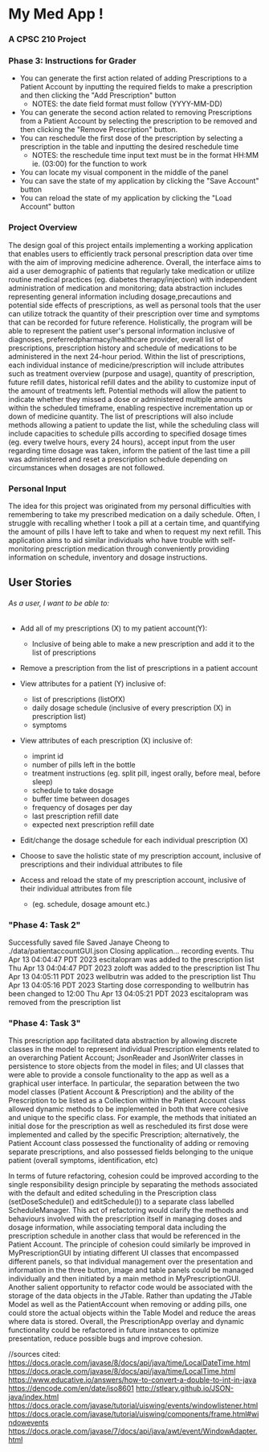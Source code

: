 # My Med App !

### A CPSC 210 Project
### Phase 3: Instructions for Grader

- You can generate the first action related of adding Prescriptions to a Patient Account by inputting the required 
    fields to make a prescription and then clicking the "Add Prescription" button 
  - NOTES: the date field format must follow (YYYY-MM-DD)
- You can generate the second action related to removing Prescriptions from a Patient Account by selecting the
    prescription to be removed and then clicking the "Remove Prescription" button.
- You can reschedule the first dose of the prescription by selecting a prescription in the table and inputting the
desired reschedule time
  - NOTES: the reschedule time input text must be in the format HH:MM ie. (03:00) for the function to work
- You can locate my visual component in the middle of the panel
- You can save the state of my application by clicking the "Save Account" button
- You can reload the state of my application by clicking the "Load Account" button

### Project Overview

<p>The design goal of this project entails implementing a working application that enables users to efficiently track 
personal prescription data over time with the aim of improving medicine adherence. Overall, the 
interface aims to aid a user demographic of patients that 
regularly take medication or utilize routine medical practices (eg. diabetes therapy/injection) with independent
administration of medication and monitoring; data abstraction includes representing general information 
including dosage,precautions and potential side effects of prescriptions, as well as personal tools that the user 
can utilize totrack the quantity of their prescription over time and symptoms that can be recorded for future reference.
Holistically, the program will be able to represent the patient user's personal information 
inclusive of diagnoses, preferredpharmacy/healthcare provider, overall list of prescriptions, 
prescription history and schedule of medications 
to be administered in the next 24-hour period. Within the list of prescriptions, each individual instance of 
medicine/prescription will include attributes such as treatment overview (purpose and usage), quantity of prescription, 
future refill dates, historical refill dates and the ability to customize input of the amount of treatments left. 
Potential methods will allow the patient to indicate whether they missed a dose or administered multiple amounts within
the scheduled timeframe, enabling respective incrementation up or down of medicine quantity. The list of prescriptions
will also include methods allowing a patient to update the list, while the scheduling class will include capacities to
schedule pills according to specified dosage times (eg. every twelve hours, every 24 hours), accept input from the user 
regarding time dosage was taken, inform the patient of the last time a pill was administered and reset a 
prescription schedule depending on circumstances when dosages are not followed. 

### Personal Input 
<p>The idea for this project was originated from my personal difficulties with remembering to take my prescribed
medication on a daily schedule. Often, I struggle with recalling whether I took a pill at a certain time, and 
quantifying the amount of pills I have left to take and when to request my next refill. This application aims to aid 
similar individuals who have trouble with self-monitoring prescription medication through conveniently providing 
information on schedule, inventory and dosage instructions.</p>

## User Stories

###### As a user, I want to be able to:

* Add all of my prescriptions (X) to my patient account(Y):
  * Inclusive of being able to make a new prescription and add it to the list of prescriptions

* Remove a prescription from the list of prescriptions in a patient account 

* View attributes for a patient (Y) inclusive of:
  * list of prescriptions (listOfX)
  * daily dosage schedule (inclusive of every prescription (X) in prescription list)
  * symptoms

* View attributes of each prescription (X) inclusive of: 
  * imprint id
  * number of pills left in the bottle
  * treatment instructions (eg. split pill, ingest orally, before meal, before sleep)
  * schedule to take dosage 
  * buffer time between dosages
  * frequency of dosages per day 
  * last prescription refill date 
  * expected next prescription refill date 
  
* Edit/change the dosage schedule for each individual prescription (X)

* Choose to save the holistic state of my prescription account, inclusive of prescriptions and their individual
  attributes to file

* Access and reload the state of my prescription account, inclusive of their individual attributes from file 
  * (eg. schedule, dosage amount etc.) 

### "Phase 4: Task 2"
Successfully saved file
Saved Janaye Cheong to ./data/patientaccountGUI.json
Closing application... recording events.
Thu Apr 13 04:04:47 PDT 2023
escitalopram was added to the prescription list
Thu Apr 13 04:04:47 PDT 2023
zoloft was added to the prescription list
Thu Apr 13 04:05:11 PDT 2023
wellbutrin was added to the prescription list
Thu Apr 13 04:05:16 PDT 2023
Starting dose corresponding to wellbutrin has been changed to 12:00
Thu Apr 13 04:05:21 PDT 2023
escitalopram was removed from the prescription list

### "Phase 4: Task 3"
This prescription app facilitated data abstraction by allowing discrete classes in the model to represent individual 
Prescription elements related to an overarching Patient Account; JsonReader and JsonWriter classes in persistence
to store objects from the model in files; and UI classes that were able to provide a console functionality to the app
as well as a graphical user interface. In particular, the separation between the two model classes (Patient Account &
Prescription) and the ability of the Prescription to be listed as a Collection within the Patient Account class 
allowed dynamic methods to be implemented in both that were cohesive and unique to the specific class. For example, 
the methods that initiated an initial dose for the prescription as well as rescheduled its first dose were implemented
and called by the specific Prescription; alternatively, the Patient Account class possessed the functionality of adding 
or removing separate prescriptions, and also possessed fields belonging to the unique patient (overall symptoms, 
identification, etc)

In terms of future refactoring, cohesion could be improved according to the single responsibility design principle by 
separating the methods associated with the default and edited scheduling in the Prescription class
(setDoseSchedule() and editSchedule()) to a separate class labelled ScheduleManager. This act of refactoring would
clarify the methods and behaviours involved with the prescription itself in managing doses and dosage information,
while associating temporal data including the prescription schedule in another class that would be referenced in the 
Patient Account. The principle of cohesion could similarly be improved in MyPrescriptionGUI by intiating different
UI classes that encompassed different panels, so that individual management over the presentation and information
in the three button, image and table panels could be managed individually and then initiated by a main method in 
MyPrescriptionGUI. Another salient opportunity to refactor code would be associated with the storage of the data 
objects in the JTable. Rather than updating the JTable Model as well as the PatientAccount when removing or
adding pills, one could store the actual objects within the Table Model and reduce the areas where data is stored. 
Overall, the PrescriptionApp overlay and dynamic functionality could be refactored in future instances to optimize
presentation, reduce possible bugs and improve cohesion. 


//sources cited:
https://docs.oracle.com/javase/8/docs/api/java/time/LocalDateTime.html
https://docs.oracle.com/javase/8/docs/api/java/time/LocalTime.html
https://www.educative.io/answers/how-to-convert-a-double-to-int-in-java
https://dencode.com/en/date/iso8601
http://stleary.github.io/JSON-java/index.html
https://docs.oracle.com/javase/tutorial/uiswing/events/windowlistener.html
https://docs.oracle.com/javase/tutorial/uiswing/components/frame.html#windowevents
https://docs.oracle.com/javase/7/docs/api/java/awt/event/WindowAdapter.html

